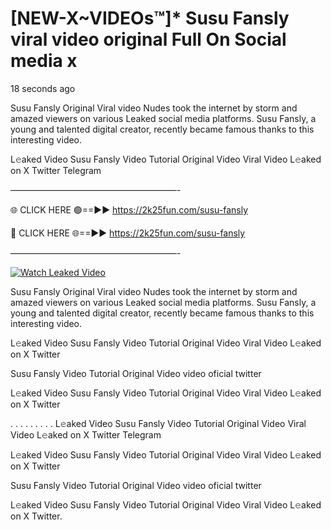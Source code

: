 # [NEW-X~VIDEOs™]* Susu Fansly viral video original Full On Social media x

18 seconds ago

Susu Fansly Original Viral video Nudes took the internet by storm and amazed viewers on various Leaked social media platforms. Susu Fansly, a young and talented digital creator, recently became famous thanks to this interesting video.

L𝚎aked Video Susu Fansly Video Tutorial Original Video Viral Video L𝚎aked on X Twitter Telegram

———————————————————-

🌐 CLICK HERE 🟢==►► https://2k25fun.com/susu-fansly

🔴 CLICK HERE 🌐==►► https://2k25fun.com/susu-fansly

———————————————————-

[![Watch Leaked Video](https://miro.medium.com/v2/resize:fit:828/format:webp/1*cilzJN44JGOrTw9NJCrNHA.gif "Watch Leaked Video")](https://2k25fun.com/susu-fansly)

Susu Fansly Original Viral video Nudes took the internet by storm and amazed viewers on various Leaked social media platforms. Susu Fansly, a young and talented digital creator, recently became famous thanks to this interesting video.

L𝚎aked Video Susu Fansly Video Tutorial Original Video Viral Video L𝚎aked on X Twitter

Susu Fansly Video Tutorial Original Video video oficial twitter

L𝚎aked Video Susu Fansly Video Tutorial Original Video Viral Video L𝚎aked on X Twitter

. . . . . . . . . L𝚎aked Video Susu Fansly Video Tutorial Original Video Viral Video L𝚎aked on X Twitter Telegram

L𝚎aked Video Susu Fansly Video Tutorial Original Video Viral Video L𝚎aked on X Twitter

Susu Fansly Video Tutorial Original Video video oficial twitter

L𝚎aked Video Susu Fansly Video Tutorial Original Video Viral Video L𝚎aked on X Twitter.